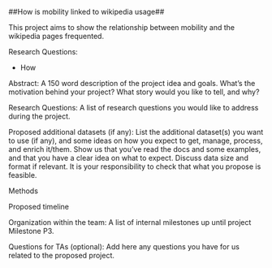 ##How is mobility linked to wikipedia usage##


This project aims to show the relationship between mobility and the wikipedia pages frequented. 

Research Questions:
- How 







Abstract: A 150 word description of the project idea and goals. What’s the motivation behind your project? What story would you like to tell, and why?

Research Questions: A list of research questions you would like to address during the project.

Proposed additional datasets (if any): List the additional dataset(s) you want to use (if any), and some ideas on how you expect to get, manage, process, and enrich it/them. Show us that you’ve read the docs and some examples, and that you have a clear idea on what to expect. Discuss data size and format if relevant. It is your responsibility to check that what you propose is feasible.


Methods

Proposed timeline

Organization within the team: A list of internal milestones up until project Milestone P3.

Questions for TAs (optional): Add here any questions you have for us related to the proposed project.
